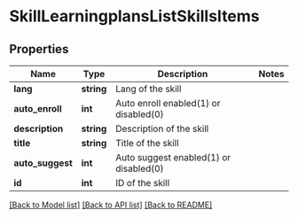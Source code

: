 # SkillLearningplansListSkillsItems

## Properties
Name | Type | Description | Notes
------------ | ------------- | ------------- | -------------
**lang** | **string** | Lang of the skill | 
**auto_enroll** | **int** | Auto enroll enabled(1) or disabled(0) | 
**description** | **string** | Description of the skill | 
**title** | **string** | Title of the skill | 
**auto_suggest** | **int** | Auto suggest enabled(1) or disabled(0) | 
**id** | **int** | ID of the skill | 

[[Back to Model list]](../README.md#documentation-for-models) [[Back to API list]](../README.md#documentation-for-api-endpoints) [[Back to README]](../README.md)


